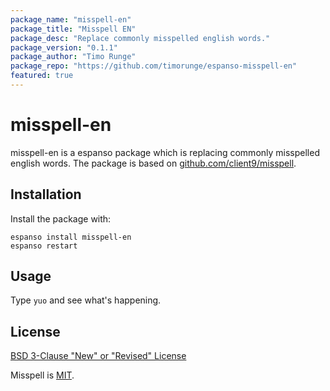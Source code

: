 ```yaml
---
package_name: "misspell-en"
package_title: "Misspell EN"
package_desc: "Replace commonly misspelled english words."
package_version: "0.1.1"
package_author: "Timo Runge"
package_repo: "https://github.com/timorunge/espanso-misspell-en"
featured: true
---
```

# misspell-en

misspell-en is a espanso package which is replacing commonly misspelled english words.
The package is based on [github.com/client9/misspell](https://github.com/client9/misspell).

## Installation

Install the package with:

```
espanso install misspell-en
espanso restart
```

## Usage

Type `yuo` and see what's happening.

## License

[BSD 3-Clause "New" or "Revised" License](https://github.com/timorunge/espanso-misspell-en/blob/master/LICENSE)

Misspell is [MIT](https://github.com/client9/misspell/blob/master/LICENSE).